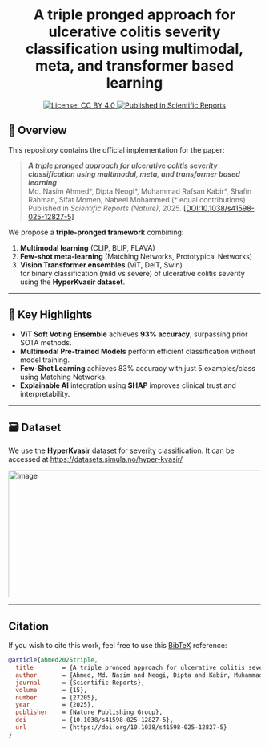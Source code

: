 <h1 align="center">
A triple pronged approach for ulcerative colitis severity classification using multimodal, meta, and transformer based learning
</h1>

<p align="center">
  <a href="https://creativecommons.org/licenses/by/4.0/">
    <img src="https://img.shields.io/badge/License-CC%20BY%204.0-lightgrey.svg" alt="License: CC BY 4.0">
  </a>
  <a href="https://doi.org/10.1038/s41598-025-12827-5">
    <img src="https://img.shields.io/badge/Published%20in-Scientific%20Reports-blue.svg" alt="Published in Scientific Reports">
  </a>
</p>

## 📌 Overview

This repository contains the official implementation for the paper:

> ***A triple pronged approach for ulcerative colitis severity classification using multimodal, meta, and transformer based learning***  
> Md. Nasim Ahmed*, Dipta Neogi*, Muhammad Rafsan Kabir*, Shafin Rahman, Sifat Momen, Nabeel Mohammed (* equal contributions)
> Published in *Scientific Reports (Nature)*, 2025. [[DOI:10.1038/s41598-025-12827-5]](https://doi.org/10.1038/s41598-025-12827-5)

We propose a **triple-pronged framework** combining:
1. **Multimodal learning** (CLIP, BLIP, FLAVA)
2. **Few-shot meta-learning** (Matching Networks, Prototypical Networks)
3. **Vision Transformer ensembles** (ViT, DeiT, Swin)  
for binary classification (mild vs severe) of ulcerative colitis severity using the **HyperKvasir dataset**.

---

## 🧠 Key Highlights

- **ViT Soft Voting Ensemble** achieves **93% accuracy**, surpassing prior SOTA methods.
- **Multimodal Pre-trained Models** perform efficient classification without model training.
- **Few-Shot Learning** achieves 83% accuracy with just 5 examples/class using Matching Networks.
- **Explainable AI** integration using **SHAP** improves clinical trust and interpretability.

---

## 🗃️ Dataset

We use the **HyperKvasir** dataset for severity classification. It can be accessed at https://datasets.simula.no/hyper-kvasir/

<img width="575" height="253" alt="image" src="https://github.com/user-attachments/assets/7da69046-d562-4ab6-b641-e670f5921f5f" />


---

## Citation

If you wish to cite this work, feel free to use this [BibTeX](http://www.bibtex.org/) reference:

```bibtex
@article{ahmed2025triple,
  title        = {A triple pronged approach for ulcerative colitis severity classification using multimodal, meta, and transformer based learning},
  author       = {Ahmed, Md. Nasim and Neogi, Dipta and Kabir, Muhammad Rafsan and Rahman, Shafin and Momen, Sifat and Mohammed, Nabeel},
  journal      = {Scientific Reports},
  volume       = {15},
  number       = {27205},
  year         = {2025},
  publisher    = {Nature Publishing Group},
  doi          = {10.1038/s41598-025-12827-5},
  url          = {https://doi.org/10.1038/s41598-025-12827-5}
}
